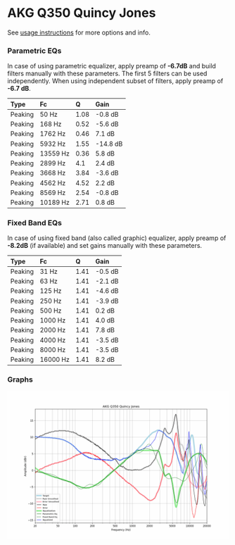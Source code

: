 # AKG Q350 Quincy Jones
See [usage instructions](https://github.com/jaakkopasanen/AutoEq#usage) for more options and info.

### Parametric EQs
In case of using parametric equalizer, apply preamp of **-6.7dB** and build filters manually
with these parameters. The first 5 filters can be used independently.
When using independent subset of filters, apply preamp of **-6.7 dB**.

| Type    | Fc       |    Q | Gain     |
|:--------|:---------|:-----|:---------|
| Peaking | 50 Hz    | 1.08 | -0.8 dB  |
| Peaking | 168 Hz   | 0.52 | -5.6 dB  |
| Peaking | 1762 Hz  | 0.46 | 7.1 dB   |
| Peaking | 5932 Hz  | 1.55 | -14.8 dB |
| Peaking | 13559 Hz | 0.36 | 5.8 dB   |
| Peaking | 2899 Hz  | 4.1  | 2.4 dB   |
| Peaking | 3668 Hz  | 3.84 | -3.6 dB  |
| Peaking | 4562 Hz  | 4.52 | 2.2 dB   |
| Peaking | 8569 Hz  | 2.54 | -0.8 dB  |
| Peaking | 10189 Hz | 2.71 | 0.8 dB   |

### Fixed Band EQs
In case of using fixed band (also called graphic) equalizer, apply preamp of **-8.2dB**
(if available) and set gains manually with these parameters.

| Type    | Fc       |    Q | Gain    |
|:--------|:---------|:-----|:--------|
| Peaking | 31 Hz    | 1.41 | -0.5 dB |
| Peaking | 63 Hz    | 1.41 | -2.1 dB |
| Peaking | 125 Hz   | 1.41 | -4.6 dB |
| Peaking | 250 Hz   | 1.41 | -3.9 dB |
| Peaking | 500 Hz   | 1.41 | 0.2 dB  |
| Peaking | 1000 Hz  | 1.41 | 4.0 dB  |
| Peaking | 2000 Hz  | 1.41 | 7.8 dB  |
| Peaking | 4000 Hz  | 1.41 | -3.5 dB |
| Peaking | 8000 Hz  | 1.41 | -3.5 dB |
| Peaking | 16000 Hz | 1.41 | 8.2 dB  |

### Graphs
![](./AKG%20Q350%20Quincy%20Jones.png)